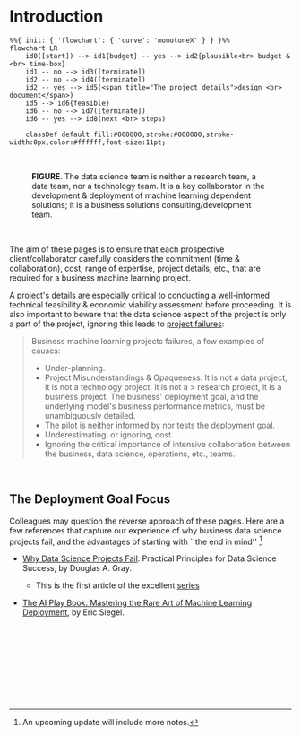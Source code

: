 # Introduction

```{mermaid}
%%{ init: { 'flowchart': { 'curve': 'monotoneX' } } }%%
flowchart LR    
    id0([start]) --> id1{budget} -- yes --> id2{plausible<br> budget &<br> time-box}
    id1 -- no --> id3([terminate])
    id2 -- no --> id4([terminate])
    id2 -- yes --> id5(<span title="The project details">design <br> document</span>)
    id5 --> id6{feasible}
    id6 -- no --> id7([terminate])
    id6 -- yes --> id8(next <br> steps)
    
    classDef default fill:#000000,stroke:#000000,stroke-width:0px,color:#ffffff,font-size:11pt;
```

<br>

<figure>
<figcaption><b>FIGURE</b>.  The data science team is neither a research team, a data team, nor a technology team.  It is 
a key collaborator in the development & deployment of machine learning dependent solutions; it is a business solutions 
consulting/development team.
</figcaption>
</figure>

<br>

The aim of these pages is to ensure that each prospective client/collaborator carefully considers the commitment 
(time & collaboration), cost, range of expertise, project details, etc., that are required for a business machine learning 
project. 

A project's details are especially critical to conducting a well-informed technical feasibility & economic 
viability assessment before proceeding.  It is also important to beware that the data science aspect of the project is 
only a part of the project, ignoring this leads to [project failures](https://www.kdnuggets.com/survey-machine-learning-projects-still-routinely-fail-to-deploy):

> Business machine learning projects failures, a few examples of causes:
> * Under-planning.
> * Project Misunderstandings & Opaqueness: It is not a data project, it is not a technology project, it is not a 
    > research project, it is a business project.  The business' deployment goal, and the underlying model's business performance metrics, must be unambiguously detailed.
> * The pilot is neither informed by nor tests the deployment goal.
> * Underestimating, or ignoring, cost.
> * Ignoring the critical importance of intensive collaboration between the business, data science, operations, etc., teams.

<br>

## The Deployment Goal Focus

Colleagues may question the reverse approach of these pages.  Here are a few references that capture our experience of 
why business data science projects fail, and the advantages of starting with ``the end in mind'' [^deployment]

* [Why Data Science Projects Fail](https://pubsonline.informs.org/do/10.1287/LYTX.2023.02.04/full/): Practical Principles for Data Science Success, by Douglas A. Gray.
  * This is the first article of the excellent [series](https://pubsonline.informs.org/action/doSearch?&target=digital-object-search&content=digitalObjects&Keywords=Principles%20for%20Successful%20Analytics%20Projects)

* [The AI Play Book: Mastering the Rare Art of Machine Learning Deployment](https://mitpress.mit.edu/9780262048903/the-ai-playbook/), by Eric Siegel.


<br>
<br>
<br>
<br>

<br>
<br>
<br>
<br>

[^deployment]: An upcoming update will include more notes.
